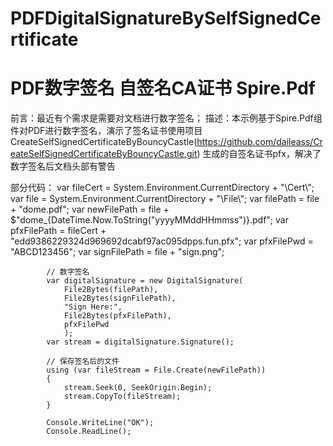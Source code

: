 # PDFDigitalSignatureBySelfSignedCertificate
# PDF数字签名  自签名CA证书  Spire.Pdf

前言：最近有个需求是需要对文档进行数字签名；
描述：本示例基于Spire.Pdf组件对PDF进行数字签名，演示了签名证书使用项目
            CreateSelfSignedCertificateByBouncyCastle(https://github.com/daileass/CreateSelfSignedCertificateByBouncyCastle.git)
生成的自签名证书pfx，解决了数字签名后文档头部有警告

部分代码：
            var fileCert = System.Environment.CurrentDirectory + "\\Cert\\";
            var file = System.Environment.CurrentDirectory + "\\File\\";
            var filePath = file + "dome.pdf";
            var newFilePath = file + $"dome_{DateTime.Now.ToString("yyyyMMddHHmmss")}.pdf";
            var pfxFilePath = fileCert + "edd9386229324d969692dcabf97ac095dpps.fun.pfx";
            var pfxFilePwd = "ABCD123456";
            var signFilePath = file + "sign.png";

            // 数字签名
            var digitalSignature = new DigitalSignature(
                File2Bytes(filePath),
                File2Bytes(signFilePath),
                "Sign Here:",
                File2Bytes(pfxFilePath),
                pfxFilePwd
                );
            var stream = digitalSignature.Signature();

            // 保存签名后的文件
            using (var fileStream = File.Create(newFilePath))
            {
                stream.Seek(0, SeekOrigin.Begin);
                stream.CopyTo(fileStream);
            }

            Console.WriteLine("OK");
            Console.ReadLine();
